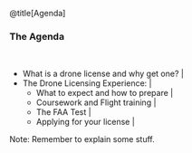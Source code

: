 @title[Agenda]

### The Agenda

<br>

- What is a drone license and why get one? |
- The Drone Licensing Experience:          |
  - What to expect and how to prepare      |
  - Coursework and Flight training         |
  - The FAA Test                           |
  - Applying for your license              |


Note:
Remember to explain some stuff.
